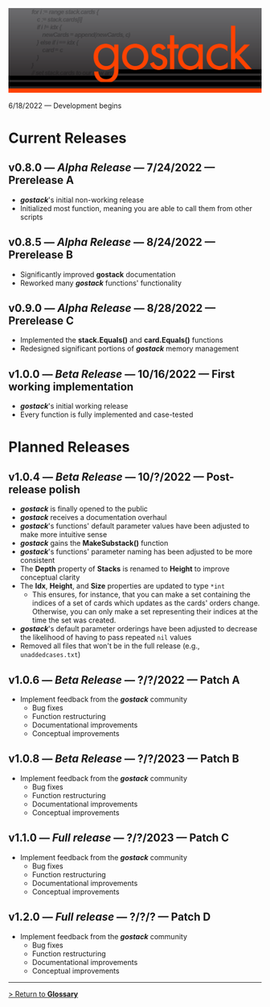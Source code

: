 ![Banner](../images/gostack_Smaller.png)

 6/18/2022 — Development begins

 <h1>Current Releases</h1>

 <h2><b>v0.8.0</b> — <i>Alpha Release</i> — 7/24/2022 — Prerelease A</h2>

* ***gostack***'s initial non-working release
* Initialized most function, meaning you are able to call them from other scripts

 <h2><b>v0.8.5</b> — <i>Alpha Release</i> — 8/24/2022 — Prerelease B</h2>

* Significantly improved **gostack** documentation
* Reworked many ***gostack*** functions' functionality

 <h2><b>v0.9.0</b> — <i>Alpha Release</i> — 8/28/2022 — Prerelease C</h2>

* Implemented the **stack.Equals()** and **card.Equals()** functions
* Redesigned significant portions of ***gostack*** memory management

 <h2><b>v1.0.0</b> — <i>Beta Release</i> — 10/16/2022 — First working implementation</h2>

* ***gostack***'s initial working release
* Every function is fully implemented and case-tested

 <h1>Planned Releases</h1>

 <h2><b>v1.0.4</b> — <i>Beta Release</i> — 10/?/2022 — Post-release polish</h2>

* ***gostack*** is finally opened to the public
* ***gostack*** receives a documentation overhaul
* ***gostack***'s functions' default parameter values have been adjusted to make more intuitive sense
* ***gostack*** gains the **MakeSubstack()** function
* ***gostack***'s functions' parameter naming has been adjusted to be more consistent
* The **Depth** property of **Stacks** is renamed to **Height** to improve conceptual clarity
* The **Idx**, **Height**, and **Size** properties are updated to type `*int`
  * This ensures, for instance, that you can make a set containing the indices of a set of cards which updates as the cards' orders change.  Otherwise, you can only make a set representing their indices at the time the set was created.
* ***gostack***'s default parameter orderings have been adjusted to decrease the likelihood of having to pass repeated `nil` values
* Removed all files that won't be in the full release (e.g., `unaddedcases.txt`)

 <h2><b>v1.0.6</b> — <i>Beta Release</i> — ?/?/2022 — Patch A</h2>

* Implement feedback from the ***gostack*** community
    * Bug fixes
    * Function restructuring
    * Documentational improvements
    * Conceptual improvements

 <h2><b>v1.0.8</b> — <i>Beta Release</i> — ?/?/2023 — Patch B</h2>

* Implement feedback from the ***gostack*** community
    * Bug fixes
    * Function restructuring
    * Documentational improvements
    * Conceptual improvements

 <h2><b>v1.1.0</b> — <i>Full release</i> — ?/?/2023 — Patch C</h2>

* Implement feedback from the ***gostack*** community
    * Bug fixes
    * Function restructuring
    * Documentational improvements
    * Conceptual improvements

 <h2><b>v1.2.0</b> — <i>Full release</i> — ?/?/? — Patch D</h2>

* Implement feedback from the ***gostack*** community
    * Bug fixes
    * Function restructuring
    * Documentational improvements
    * Conceptual improvements

---

 [> Return to **Glossary**](../README.md)